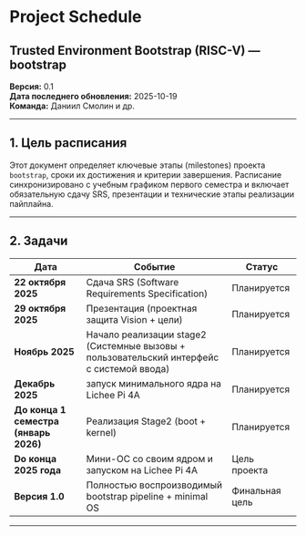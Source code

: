 # Project Schedule  
## Trusted Environment Bootstrap (RISC-V) — bootstrap  

**Версия:** 0.1  
**Дата последнего обновления:** 2025-10-19  
**Команда:** Даниил Смолин и др.  

---

## 1. Цель расписания

Этот документ определяет ключевые этапы (milestones) проекта `bootstrap`, сроки их достижения и критерии завершения. Расписание синхронизировано с учебным графиком первого семестра и включает обязательную сдачу SRS, презентации и технические этапы реализации пайплайна.

---

## 2. Задачи

| Дата | Событие | Статус |
|------|--------|--------|
| **22 октября 2025** | Сдача SRS (Software Requirements Specification) | Планируется |
| **29 октября 2025** | Презентация (проектная защита Vision + цели) | Планируется |
| **Ноябрь 2025** | Начало реализации stage2 (Системные вызовы + пользовательский интерфейс с системой ввода) | Планируется |
| **Декабрь 2025** | запуск минимального ядра на Lichee Pi 4A | Планируется |
| **До конца 1 семестра (январь 2026)** | Реализация Stage2 (boot + kernel) | Планируется |
| **Do конца 2025 года** | Мини-ОС со своим ядром и запуском на Lichee Pi 4A | Цель проекта |
| **Версия 1.0** | Полностью воспроизводимый bootstrap pipeline + minimal OS | Финальная цель |

---